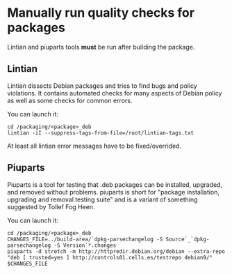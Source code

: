 # Manually run quality checks for packages

Lintian and piuparts tools **must** be run after building the package. 

## Lintian

Lintian dissects Debian packages and tries to find bugs and policy violations. It contains automated checks for many 
aspects of Debian policy as well as some checks for common errors.

You can launch it:
```
cd /packaging/<package>_deb
lintian -iI --suppress-tags-from-file=/root/lintian-tags.txt
```

At least all lintian error messages have to be fixed/overrided.

## Piuparts

Piuparts is a tool for testing that .deb packages can be installed, upgraded, and removed without problems. piuparts is 
short for "package installation, upgrading and removal testing suite" and is a variant of something suggested 
by Tollef Fog Heen. 

You can launch it:
```
cd /packaging/<package>_deb
CHANGES_FILE=../build-area/`dpkg-parsechangelog -S Source`_`dpkg-parsechangelog -S Version`*.changes
piuparts -d stretch -m http://httpredir.debian.org/debian --extra-repo "deb [ trusted=yes ] http://controls01.cells.es/testrepo debian9/" $CHANGES_FILE
```

